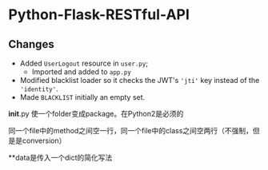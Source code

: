 # Python-Flask-RESTful-API


## Changes

* Added `UserLogout` resource in `user.py`;
    * Imported and added to `app.py`
* Modified blacklist loader so it checks the JWT's `'jti'` key instead of the `'identity'`.
* Made `BLACKLIST` initially an empty set.


__init__.py 使一个folder变成package。在Python2是必须的

同一个file中的method之间空一行，同一个file中的class之间空两行（不强制，但是是conversion）

**data是传入一个dict的简化写法